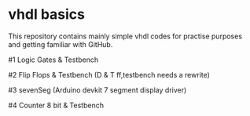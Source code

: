 # vhdl basics
This repository contains mainly simple vhdl codes for practise purposes and getting familiar with GitHub.

#1 Logic Gates & Testbench

#2 Flip Flops & Testbench (D & T ff,testbench needs a rewrite)

#3 sevenSeg (Arduino devkit 7 segment display driver)

#4 Counter 8 bit & Testbench
